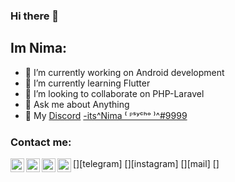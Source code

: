 ### Hi there 👋

## Im Nima:

- 🔭 I’m currently working on Android development
- 🌱 I’m currently learning Flutter
- 👯 I’m looking to collaborate on PHP-Laravel
- 💬 Ask me about Anything
- 🦾 My [Discord](https://discord.com/) [-its^Nima ⁽ ᴾˢʸᶜʰᵒ ⁾^#9999](https://discordapp.com/users/366997934983872512) 


### Contact me:

[<img align="left" alt="hadi | Telegram" width="22px" src="https://cdn.jsdelivr.net/npm/simple-icons@v3/icons/telegram.svg" />][telegram]
[<img align="left" alt="hadi | Instagram" width="22px" src="https://cdn.jsdelivr.net/npm/simple-icons@v3/icons/instagram.svg" />][instagram]
[<img align="left" alt="hadi | Mail" width="22px" src="https://cdn.jsdelivr.net/npm/simple-icons@3.4.1/icons/protonmail.svg" />][mail]
[<img align="left" alt="hadi | discord" width="22px" src="https://cdn.jsdelivr.net/npm/simple-icons@v3/icons/discord.svg" />]

<br />
